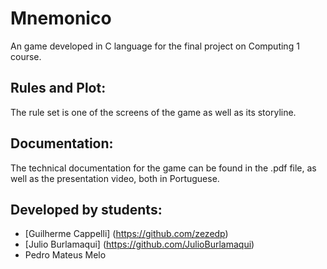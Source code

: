# Mnemonico
An game developed in C language for the final project on Computing 1 course.

## Rules and Plot:
The rule set is one of the screens of the game as well as its storyline.

## Documentation:
The technical documentation for the game can be found in the .pdf file, as well as the presentation video, both in Portuguese.

## Developed by students:
+ [Guilherme Cappelli] (https://github.com/zezedp)
+ [Julio Burlamaqui] (https://github.com/JulioBurlamaqui)
+ Pedro Mateus Melo
